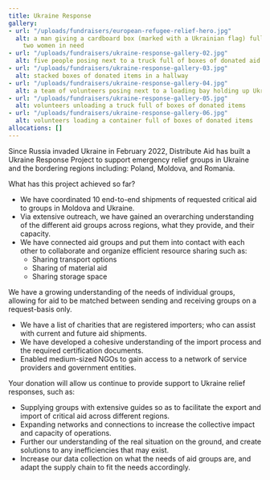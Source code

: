 ```yaml
---
title: Ukraine Response
gallery:
- url: "/uploads/fundraisers/european-refugee-relief-hero.jpg"
  alt: a man giving a cardboard box (marked with a Ukrainian flag) full of aid to
    two women in need
- url: "/uploads/fundraisers/ukraine-response-gallery-02.jpg"
  alt: five people posing next to a truck full of boxes of donated aid items
- url: "/uploads/fundraisers/ukraine-response-gallery-03.jpg"
  alt: stacked boxes of donated items in a hallway
- url: "/uploads/fundraisers/ukraine-response-gallery-04.jpg"
  alt: a team of volunteers posing next to a loading bay holding up Ukrainian flags
- url: "/uploads/fundraisers/ukraine-response-gallery-05.jpg"
  alt: volunteers unloading a truck full of boxes of donated items
- url: "/uploads/fundraisers/ukraine-response-gallery-06.jpg"
  alt: volunteers loading a container full of boxes of donated items
allocations: []
---
```

Since Russia invaded Ukraine in February 2022, Distribute Aid has built a Ukraine Response Project to support emergency relief groups in Ukraine and the bordering regions including: Poland, Moldova, and Romania.

What has this project achieved so far?

* We have coordinated 10 end-to-end shipments of requested critical aid to groups in Moldova and Ukraine.
* Via extensive outreach, we have gained an overarching understanding of the different aid groups across regions, what they provide, and their capacity.
* We have connected aid groups and put them into contact with each other to collaborate and organize efficient resource sharing such as:
  * Sharing transport options
  * Sharing of material aid
  * Sharing storage space

We have a growing understanding of the needs of individual groups, allowing for aid to be matched between sending and receiving groups on a request-basis only.

* We have a list of charities that are registered importers; who can assist with current and future aid shipments.
* We have developed a cohesive understanding of the import process and the required certification documents.
* Enabled medium-sized NGOs to gain access to a network of service providers and government entities.

Your donation will allow us continue to provide support to Ukraine relief responses, such as:

* Supplying groups with extensive guides so as to facilitate the export and import of critical aid across different regions.
* Expanding networks and connections to increase the collective impact and capacity of operations.
* Further our understanding of the real situation on the ground, and create solutions to any inefficiencies that may exist.
* Increase our data collection on what the needs of aid groups are, and adapt the supply chain to fit the needs accordingly.